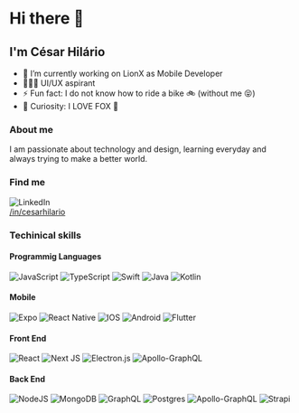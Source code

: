 # Hi there 👋 
## I'm César Hilário

- 🔭 I’m currently working on LionX as Mobile Developer
- 🧑🏾‍🎨 UI/UX aspirant
- ⚡ Fun fact: I do not know how to ride a bike 🚲 (without me 😝)
- 🧐 Curiosity: I LOVE FOX 🦊

### About me
I am passionate about technology and design, learning everyday and always trying to make a better world.

### Find me 
![LinkedIn](https://img.shields.io/badge/linkedin-%230077B5.svg?style=for-the-badge&logo=linkedin&logoColor=white)
<br/>
[/in/cesarhilario](https://linkedin.com/in/cesarhilario)

### Techinical skills 

#### Programmig Languages
![JavaScript](https://img.shields.io/badge/javascript-%23323330.svg?style=for-the-badge&logo=javascript&logoColor=%23F7DF1E)
![TypeScript](https://img.shields.io/badge/typescript-%23007ACC.svg?style=for-the-badge&logo=typescript&logoColor=white)
![Swift](https://img.shields.io/badge/swift-F54A2A?style=for-the-badge&logo=swift&logoColor=white)
![Java](https://img.shields.io/badge/java-%23ED8B00.svg?style=for-the-badge&logo=java&logoColor=white)
![Kotlin](https://img.shields.io/badge/kotlin-%230095D5.svg?style=for-the-badge&logo=kotlin&logoColor=white)

#### Mobile
![Expo](https://img.shields.io/badge/expo-1C1E24?style=for-the-badge&logo=expo&logoColor=#D04A37)
![React Native](https://img.shields.io/badge/react_native-%2320232a.svg?style=for-the-badge&logo=react&logoColor=%2361DAFB)
![IOS](https://img.shields.io/badge/iOS-000000?style=for-the-badge&logo=ios&logoColor=white)
![Android](https://img.shields.io/badge/Android-3DDC84?style=for-the-badge&logo=android&logoColor=white)
![Flutter](https://img.shields.io/badge/Flutter-%2302569B.svg?style=for-the-badge&logo=Flutter&logoColor=white)

#### Front End
![React](https://img.shields.io/badge/react-%2320232a.svg?style=for-the-badge&logo=react&logoColor=%2361DAFB)
![Next JS](https://img.shields.io/badge/Next-black?style=for-the-badge&logo=next.js&logoColor=white)
![Electron.js](https://img.shields.io/badge/Electron-191970?style=for-the-badge&logo=Electron&logoColor=white)
![Apollo-GraphQL](https://img.shields.io/badge/-ApolloGraphQL-311C87?style=for-the-badge&logo=apollo-graphql)

#### Back End
![NodeJS](https://img.shields.io/badge/node.js-6DA55F?style=for-the-badge&logo=node.js&logoColor=white)
![MongoDB](https://img.shields.io/badge/MongoDB-%234ea94b.svg?style=for-the-badge&logo=mongodb&logoColor=white)
![GraphQL](https://img.shields.io/badge/-GraphQL-E10098?style=for-the-badge&logo=graphql&logoColor=white)
![Postgres](https://img.shields.io/badge/postgres-%23316192.svg?style=for-the-badge&logo=postgresql&logoColor=white)
![Apollo-GraphQL](https://img.shields.io/badge/-ApolloGraphQL-311C87?style=for-the-badge&logo=apollo-graphql)
![Strapi](https://img.shields.io/badge/strapi-%232E7EEA.svg?style=for-the-badge&logo=strapi&logoColor=white)
